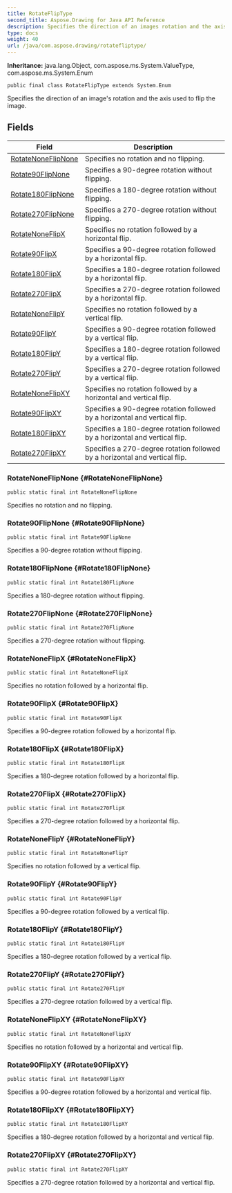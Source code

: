 ```yaml
---
title: RotateFlipType
second_title: Aspose.Drawing for Java API Reference
description: Specifies the direction of an images rotation and the axis used to flip the image.
type: docs
weight: 40
url: /java/com.aspose.drawing/rotatefliptype/
---
```

**Inheritance:**
java.lang.Object, com.aspose.ms.System.ValueType, com.aspose.ms.System.Enum
```
public final class RotateFlipType extends System.Enum
```

Specifies the direction of an image's rotation and the axis used to flip the image.
## Fields

| Field | Description |
| --- | --- |
| [RotateNoneFlipNone](#RotateNoneFlipNone) | Specifies no rotation and no flipping. |
| [Rotate90FlipNone](#Rotate90FlipNone) | Specifies a 90-degree rotation without flipping. |
| [Rotate180FlipNone](#Rotate180FlipNone) | Specifies a 180-degree rotation without flipping. |
| [Rotate270FlipNone](#Rotate270FlipNone) | Specifies a 270-degree rotation without flipping. |
| [RotateNoneFlipX](#RotateNoneFlipX) | Specifies no rotation followed by a horizontal flip. |
| [Rotate90FlipX](#Rotate90FlipX) | Specifies a 90-degree rotation followed by a horizontal flip. |
| [Rotate180FlipX](#Rotate180FlipX) | Specifies a 180-degree rotation followed by a horizontal flip. |
| [Rotate270FlipX](#Rotate270FlipX) | Specifies a 270-degree rotation followed by a horizontal flip. |
| [RotateNoneFlipY](#RotateNoneFlipY) | Specifies no rotation followed by a vertical flip. |
| [Rotate90FlipY](#Rotate90FlipY) | Specifies a 90-degree rotation followed by a vertical flip. |
| [Rotate180FlipY](#Rotate180FlipY) | Specifies a 180-degree rotation followed by a vertical flip. |
| [Rotate270FlipY](#Rotate270FlipY) | Specifies a 270-degree rotation followed by a vertical flip. |
| [RotateNoneFlipXY](#RotateNoneFlipXY) | Specifies no rotation followed by a horizontal and vertical flip. |
| [Rotate90FlipXY](#Rotate90FlipXY) | Specifies a 90-degree rotation followed by a horizontal and vertical flip. |
| [Rotate180FlipXY](#Rotate180FlipXY) | Specifies a 180-degree rotation followed by a horizontal and vertical flip. |
| [Rotate270FlipXY](#Rotate270FlipXY) | Specifies a 270-degree rotation followed by a horizontal and vertical flip. |
### RotateNoneFlipNone {#RotateNoneFlipNone}
```
public static final int RotateNoneFlipNone
```


Specifies no rotation and no flipping.

### Rotate90FlipNone {#Rotate90FlipNone}
```
public static final int Rotate90FlipNone
```


Specifies a 90-degree rotation without flipping.

### Rotate180FlipNone {#Rotate180FlipNone}
```
public static final int Rotate180FlipNone
```


Specifies a 180-degree rotation without flipping.

### Rotate270FlipNone {#Rotate270FlipNone}
```
public static final int Rotate270FlipNone
```


Specifies a 270-degree rotation without flipping.

### RotateNoneFlipX {#RotateNoneFlipX}
```
public static final int RotateNoneFlipX
```


Specifies no rotation followed by a horizontal flip.

### Rotate90FlipX {#Rotate90FlipX}
```
public static final int Rotate90FlipX
```


Specifies a 90-degree rotation followed by a horizontal flip.

### Rotate180FlipX {#Rotate180FlipX}
```
public static final int Rotate180FlipX
```


Specifies a 180-degree rotation followed by a horizontal flip.

### Rotate270FlipX {#Rotate270FlipX}
```
public static final int Rotate270FlipX
```


Specifies a 270-degree rotation followed by a horizontal flip.

### RotateNoneFlipY {#RotateNoneFlipY}
```
public static final int RotateNoneFlipY
```


Specifies no rotation followed by a vertical flip.

### Rotate90FlipY {#Rotate90FlipY}
```
public static final int Rotate90FlipY
```


Specifies a 90-degree rotation followed by a vertical flip.

### Rotate180FlipY {#Rotate180FlipY}
```
public static final int Rotate180FlipY
```


Specifies a 180-degree rotation followed by a vertical flip.

### Rotate270FlipY {#Rotate270FlipY}
```
public static final int Rotate270FlipY
```


Specifies a 270-degree rotation followed by a vertical flip.

### RotateNoneFlipXY {#RotateNoneFlipXY}
```
public static final int RotateNoneFlipXY
```


Specifies no rotation followed by a horizontal and vertical flip.

### Rotate90FlipXY {#Rotate90FlipXY}
```
public static final int Rotate90FlipXY
```


Specifies a 90-degree rotation followed by a horizontal and vertical flip.

### Rotate180FlipXY {#Rotate180FlipXY}
```
public static final int Rotate180FlipXY
```


Specifies a 180-degree rotation followed by a horizontal and vertical flip.

### Rotate270FlipXY {#Rotate270FlipXY}
```
public static final int Rotate270FlipXY
```


Specifies a 270-degree rotation followed by a horizontal and vertical flip.

